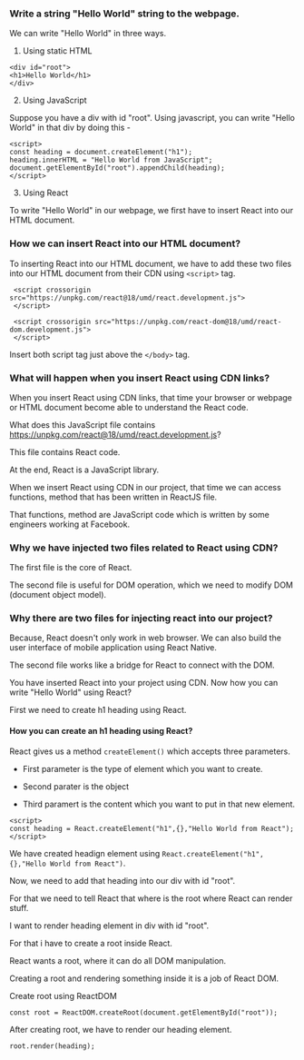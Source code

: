 ### Write a string "Hello World" string to the webpage.

We can write "Hello World" in three ways.

1. Using static HTML 

```
<div id="root">
<h1>Hello World</h1>
</div>
```

2. Using JavaScript

Suppose you have a div with id "root". Using javascript, you can write "Hello World" in that div by doing this - 

```
<script>
const heading = document.createElement("h1");
heading.innerHTML = "Hello World from JavaScript"; 
document.getElementById("root").appendChild(heading);
</script>

```

3. Using React

To write "Hello World" in our webpage, we first have to insert React into our HTML document.

### How we can insert React into our HTML document?

To inserting React into our HTML document, we have to add these two files into our HTML document from their CDN using ```<script>``` tag.

```
 <script crossorigin src="https://unpkg.com/react@18/umd/react.development.js">
 </script>

 <script crossorigin src="https://unpkg.com/react-dom@18/umd/react-dom.development.js">
 </script>
```

Insert both script tag just above the ```</body>``` tag.

### What will happen when you insert React using CDN links?

When you insert React using CDN links, that time your browser or webpage or HTML document become able to understand the React code.

What does this JavaScript file contains https://unpkg.com/react@18/umd/react.development.js?

This file contains React code.

At the end, React is a JavaScript library.

When we insert React using CDN in our project, that time we can access functions, method that has been written in ReactJS file.

That functions, method are JavaScript code which is written by some engineers working at Facebook.

### Why we have injected two files related to React using CDN?

The first file is the core of React.

The second file is useful for DOM operation, which we need to modify DOM (document object model).


### Why there are two files for injecting react into our project?

Because, React doesn't only work in web browser. We can also build the user interface of mobile application using React Native.

The second file works like a bridge for React to connect with the DOM.

You have inserted React into your project using CDN. Now how you can write "Hello World" using React?

First we need to create h1 heading using React.

#### How you can create an h1 heading using React?

React gives us a method ```createElement()``` which accepts three parameters.

* First parameter is the type of element which you want to create.

* Second parater is the object

* Third paramert is the content which you want to put in that new element.

```
<script>
const heading = React.createElement("h1",{},"Hello World from React");
</script>
```

We have created headign element using ```React.createElement("h1",{},"Hello World from React")```.

Now, we need to add that heading into our div with id "root".

For that we need to tell React that where is the root where React can render stuff.

I want to render heading element in div with id "root".

For that i have to create a root inside React.

React wants a root, where it can do all DOM manipulation.

Creating a root and rendering something inside it is a job of React DOM.

Create root using ReactDOM

```
const root = ReactDOM.createRoot(document.getElementById("root"));

```

After creating root, we have to render our heading element.

```
root.render(heading);
```